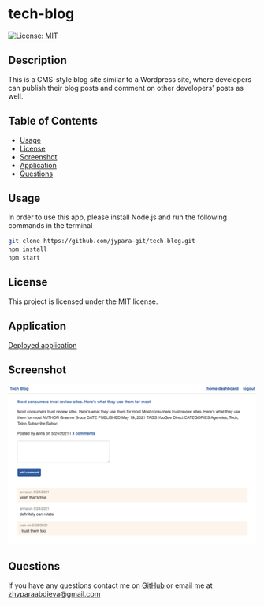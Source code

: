 # tech-blog
  [![License: MIT](https://img.shields.io/badge/License-MIT-yellow.svg)](https://opensource.org/licenses/MIT)
  ## Description
  This is a CMS-style blog site similar to a Wordpress site, where developers can publish their blog posts and comment on other developers' posts as well. 
  ## Table of Contents
  * [Usage](#usage)
  * [License](#license)
  * [Screenshot](#screenshot)
  * [Application](#application)
  * [Questions](#questions)
  ## Usage
  In order to use this app, please install Node.js and run the following commands in the terminal
  ```bash
  git clone https://github.com/jypara-git/tech-blog.git
  npm install 
  npm start
  ```
  ## License
  This project is licensed under the MIT license.
  ## Application
   [Deployed application](https://still-escarpment-81410.herokuapp.com/)
  ## Screenshot
  ![alt_text](https://github.com/jypara-git/tech-blog/blob/main/images/tech-blog.png)
  ## Questions
  If you have any questions contact me on [GitHub](https://github.com/jypara-git )
  or email me at zhyparaabdieva@gmail.com
